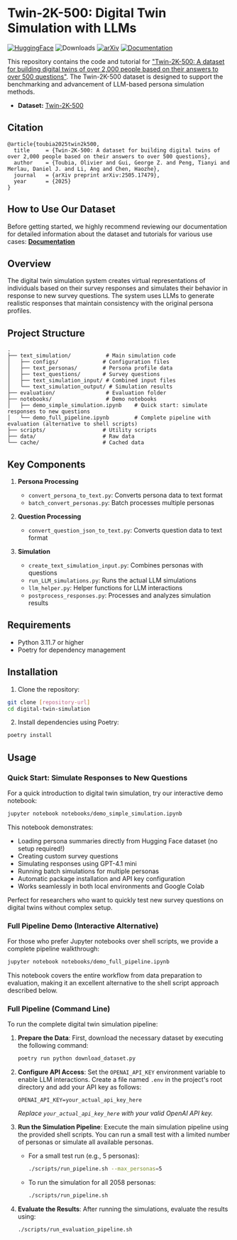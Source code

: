# Twin-2K-500: Digital Twin Simulation with LLMs

[![HuggingFace](https://img.shields.io/badge/🤗%20Datasets-Twin--2K--500-blue)](https://huggingface.co/datasets/LLM-Digital-Twin/Twin-2K-500)
![Downloads](https://img.shields.io/badge/downloads-1552-brightgreen)
[![arXiv](https://img.shields.io/badge/arXiv-2505.17479-b31b1b.svg)](https://arxiv.org/abs/2505.17479)
[![Documentation](https://img.shields.io/badge/docs-latest-blue.svg)](https://digital-twin-simulation-version2.readthedocs.io/en/latest/index.html)


This repository contains the code and tutorial for ["Twin-2K-500: A dataset for building digital twins of over 2,000 people based on their answers to over 500 questions"](https://arxiv.org/abs/2505.17479). The Twin-2K-500 dataset is designed to support the benchmarking and advancement of LLM-based persona simulation methods.

- **Dataset:** [Twin-2K-500](https://huggingface.co/datasets/LLM-Digital-Twin/Twin-2K-500)

## Citation

```
@article{toubia2025twin2k500,
  title     = {Twin-2K-500: A dataset for building digital twins of over 2,000 people based on their answers to over 500 questions},
  author    = {Toubia, Olivier and Gui, George Z. and Peng, Tianyi and Merlau, Daniel J. and Li, Ang and Chen, Haozhe},
  journal   = {arXiv preprint arXiv:2505.17479},
  year      = {2025}
}
```

## How to Use Our Dataset
Before getting started, we highly recommend reviewing our documentation for detailed information about the dataset and tutorials for various use cases: **[Documentation](https://digital-twin-simulation-version2.readthedocs.io/en/latest/index.html)**

## Overview

The digital twin simulation system creates virtual representations of individuals based on their survey responses and simulates their behavior in response to new survey questions. The system uses LLMs to generate realistic responses that maintain consistency with the original persona profiles.

## Project Structure

```
.
├── text_simulation/           # Main simulation code
│   ├── configs/              # Configuration files
│   ├── text_personas/        # Persona profile data
│   ├── text_questions/       # Survey questions
│   ├── text_simulation_input/ # Combined input files
│   └── text_simulation_output/ # Simulation results
├── evaluation/                # Evaluation folder  
├── notebooks/                 # Demo notebooks
│   ├── demo_simple_simulation.ipynb    # Quick start: simulate responses to new questions
│   └── demo_full_pipeline.ipynb        # Complete pipeline with evaluation (alternative to shell scripts)
├── scripts/                  # Utility scripts
├── data/                     # Raw data
└── cache/                    # Cached data
```

## Key Components

1. **Persona Processing**
   - `convert_persona_to_text.py`: Converts persona data to text format
   - `batch_convert_personas.py`: Batch processes multiple personas

2. **Question Processing**
   - `convert_question_json_to_text.py`: Converts question data to text format

3. **Simulation**
   - `create_text_simulation_input.py`: Combines personas with questions
   - `run_LLM_simulations.py`: Runs the actual LLM simulations
   - `llm_helper.py`: Helper functions for LLM interactions
   - `postprocess_responses.py`: Processes and analyzes simulation results

## Requirements

- Python 3.11.7 or higher
- Poetry for dependency management

## Installation

1. Clone the repository:
```bash
git clone [repository-url]
cd digital-twin-simulation
```

2. Install dependencies using Poetry:
```bash
poetry install
```

## Usage

### Quick Start: Simulate Responses to New Questions

For a quick introduction to digital twin simulation, try our interactive demo notebook:

```bash
jupyter notebook notebooks/demo_simple_simulation.ipynb
```

This notebook demonstrates:
- Loading persona summaries directly from Hugging Face dataset (no setup required!)
- Creating custom survey questions
- Simulating responses using GPT-4.1 mini
- Running batch simulations for multiple personas
- Automatic package installation and API key configuration
- Works seamlessly in both local environments and Google Colab

Perfect for researchers who want to quickly test new survey questions on digital twins without complex setup.

### Full Pipeline Demo (Interactive Alternative)

For those who prefer Jupyter notebooks over shell scripts, we provide a complete pipeline walkthrough:

```bash
jupyter notebook notebooks/demo_full_pipeline.ipynb
```

This notebook covers the entire workflow from data preparation to evaluation, making it an excellent alternative to the shell script approach described below.

### Full Pipeline (Command Line)

To run the complete digital twin simulation pipeline:

1.  **Prepare the Data**:
    First, download the necessary dataset by executing the following command:
    ```bash
    poetry run python download_dataset.py
    ```

2.  **Configure API Access**:
    Set the `OPENAI_API_KEY` environment variable to enable LLM interactions. Create a file named `.env` in the project's root directory and add your API key as follows:
    ```
    OPENAI_API_KEY=your_actual_api_key_here
    ```
    *Replace `your_actual_api_key_here` with your valid OpenAI API key.*

3.  **Run the Simulation Pipeline**:
    Execute the main simulation pipeline using the provided shell scripts. You can run a small test with a limited number of personas or simulate all available personas.

    *   For a small test run (e.g., 5 personas):
        ```bash
        ./scripts/run_pipeline.sh --max_personas=5
        ```
    *   To run the simulation for all 2058 personas:
        ```bash
        ./scripts/run_pipeline.sh
        ```

4.  **Evaluate the Results**:
    After running the simulations, evaluate the results using:
    ```bash
    ./scripts/run_evaluation_pipeline.sh
    ```
